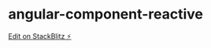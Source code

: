 # angular-component-reactive

[Edit on StackBlitz ⚡️](https://stackblitz.com/edit/angular-component-reactive)